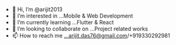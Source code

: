 - 👋 Hi, I’m @arijit2013
- 👀 I’m interested in ...Mobile & Web Development
- 🌱 I’m currently learning ...Flutter & React
- 💞️ I’m looking to collaborate on ...Project related works
- 📫 How to reach me ...arijit.das76@gmail.com/+919330292981

<!---
arijit2013/arijit2013 is a ✨ special ✨ repository because its `README.md` (this file) appears on your GitHub profile.
You can click the Preview link to take a look at your changes.
--->
